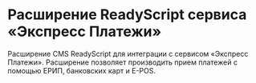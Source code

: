 # Расширение ReadyScript сервиса «Экспресс Платежи»
Расширение CMS ReadyScript для интеграции с сервисом «Экспресс Платежи». Расширение позволяет производить прием платежей с помощью ЕРИП, банковских карт и E-POS.
